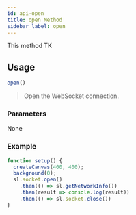 ```yaml
---
id: api-open
title: open Method
sidebar_label: open
---
```

This method TK

## Usage
```js
open()
```
> Open the WebSocket connection.
### Parameters
None

### Example
```js
function setup() {
  createCanvas(400, 400);
  background(0);
  sl.socket.open()
    .then(() => sl.getNetworkInfo())
    .then(result => console.log(result))
    .then(() => sl.socket.close())
}
```
